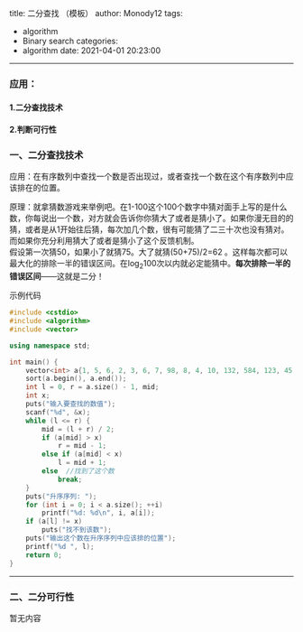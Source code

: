 title: 二分查找 （模板）
author: Monody12
tags:
  - algorithm
  - Binary search
categories:
  - algorithm
date: 2021-04-01 20:23:00
---
### 应用：
#### 1.二分查找技术
#### 2.判断可行性

### 一、二分查找技术
应用：在有序数列中查找一个数是否出现过，或者查找一个数在这个有序数列中应该排在的位置。

原理：就拿猜数游戏来举例吧。在1-100这个100个数字中猜对面手上写的是什么数，你每说出一个数，对方就会告诉你你猜大了或者是猜小了。如果你漫无目的的猜，或者是从1开始往后猜，每次加几个数，很有可能猜了二三十次也没有猜对。而如果你充分利用猜大了或者是猜小了这个反馈机制。  
假设第一次猜50，如果小了就猜75。大了就猜(50+75)/2=62 。这样每次都可以最大化的排除一半的错误区间。在log<sub>2</sub>100次以内就必定能猜中。**每次排除一半的错误区间**——这就是二分！

示例代码
```C++
#include <cstdio>
#include <algorithm>
#include <vector>

using namespace std;

int main() {
    vector<int> a{1, 5, 6, 2, 3, 6, 7, 98, 8, 4, 10, 132, 584, 123, 45, 77};
    sort(a.begin(), a.end());
    int l = 0, r = a.size() - 1, mid;
    int x;
    puts("输入要查找的数值");
    scanf("%d", &x);
    while (l <= r) {
        mid = (l + r) / 2;
        if (a[mid] > x)
            r = mid - 1;
        else if (a[mid] < x)
            l = mid + 1;
        else  //找到了这个数
            break;
    }
    puts("升序序列: ");
    for (int i = 0; i < a.size(); ++i)
        printf("%d: %d\n", i, a[i]);
    if (a[l] != x)
        puts("找不到该数");
    puts("输出这个数在升序序列中应该排的位置");
    printf("%d ", l);
    return 0;
}

```

----------
### 二、二分可行性
暂无内容